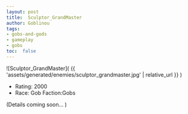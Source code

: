 ```yaml
---
layout: post
title:  Sculptor_GrandMaster
author: Goblinou
tags:
- gobs-and-gods
- gameplay
- gobs
toc:  false
---
```


![Sculptor_GrandMaster]( {{ 'assets/generated/enemies/sculptor_grandmaster.jpg' | relative_url }} )
- Rating: 2000
- Race: Gob  Faction:Gobs

(Details coming soon... )